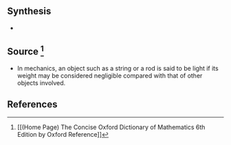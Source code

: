 ## Synthesis
- 
## Source [^1]
- In mechanics, an object such as a string or a rod is said to be light if its weight may be considered negligible compared with that of other objects involved.
## References

[^1]: [[(Home Page) The Concise Oxford Dictionary of Mathematics 6th Edition by Oxford Reference]]